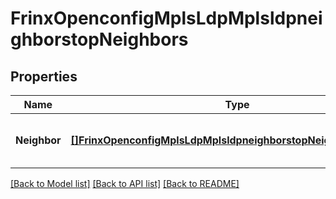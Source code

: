 # FrinxOpenconfigMplsLdpMplsldpneighborstopNeighbors

## Properties
Name | Type | Description | Notes
------------ | ------------- | ------------- | -------------
**Neighbor** | [**[]FrinxOpenconfigMplsLdpMplsldpneighborstopNeighborsNeighbor**](frinx.openconfig.mpls.ldp.mplsldpneighborstop.neighbors.Neighbor.md) | Optional[List of LDP neighbors and their attributes.] REF:Optional.empty | [optional] [default to null]

[[Back to Model list]](../README.md#documentation-for-models) [[Back to API list]](../README.md#documentation-for-api-endpoints) [[Back to README]](../README.md)


